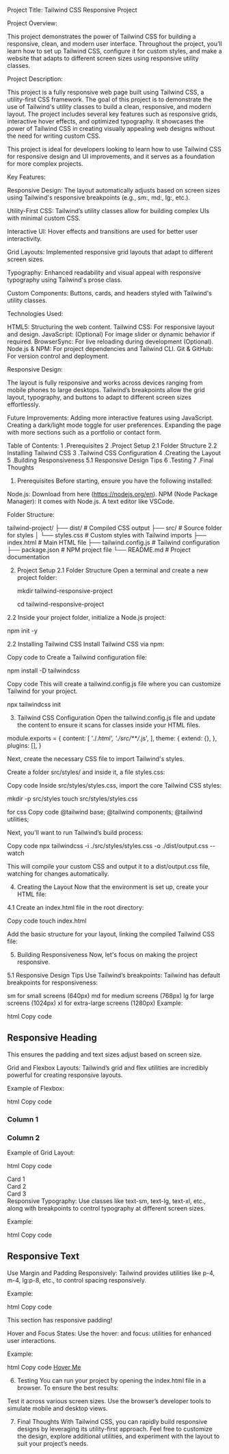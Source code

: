 Project Title: Tailwind CSS Responsive Project

Project Overview:

This project demonstrates the power of Tailwind CSS for building a responsive, clean, and modern user interface. 
Throughout the project, you’ll learn how to set up Tailwind CSS, configure it for custom styles, and make a website that adapts to different screen sizes using responsive utility classes.


Project Description:

This project is a fully responsive web page built using Tailwind CSS, a utility-first CSS framework. The goal of this project is to demonstrate the use of Tailwind's utility classes to build a clean, responsive, and modern layout. The project includes several key features such as responsive grids, interactive hover effects, and optimized typography. It showcases the power of Tailwind CSS in creating visually appealing web designs without the need for writing custom CSS.

This project is ideal for developers looking to learn how to use Tailwind CSS for responsive design and UI improvements, and it serves as a foundation for more complex projects.


Key Features:

Responsive Design:
The layout automatically adjusts based on screen sizes using Tailwind's responsive breakpoints (e.g., sm:, md:, lg:, etc.).

Utility-First CSS:
Tailwind’s utility classes allow for building complex UIs with minimal custom CSS.

Interactive UI:
Hover effects and transitions are used for better user interactivity.

Grid Layouts:
Implemented responsive grid layouts that adapt to different screen sizes.

Typography:
Enhanced readability and visual appeal with responsive typography using Tailwind's prose class.

Custom Components:
Buttons, cards, and headers styled with Tailwind's utility classes.


Technologies Used:

HTML5: Structuring the web content.
Tailwind CSS: For responsive layout and design.
JavaScript: (Optional) For image slider or dynamic behavior if required.
BrowserSync: For live reloading during development (Optional).
Node.js & NPM: For project dependencies and Tailwind CLI.
Git & GitHub: For version control and deployment.


Responsive Design:

The layout is fully responsive and works across devices ranging from mobile phones to large desktops. Tailwind’s breakpoints allow the grid layout, typography, and buttons to adapt to different screen sizes effortlessly.


Future Improvements:
Adding more interactive features using JavaScript.
Creating a dark/light mode toggle for user preferences.
Expanding the page with more sections such as a portfolio or contact form.


Table of Contents:
1 .Prerequisites
2 .Project Setup
   2.1 Folder Structure
   2.2 Installing Tailwind CSS
3 .Tailwind CSS Configuration
4 .Creating the Layout
5 .Building Responsiveness
  5.1 Responsive Design Tips
6 .Testing
7 .Final Thoughts


1. Prerequisites
Before starting, ensure you have the following installed:

Node.js: Download from here (https://nodejs.org/en).
NPM (Node Package Manager): It comes with Node.js.
A text editor like VSCode.

Folder Structure:

tailwind-project/
├── dist/               # Compiled CSS output
├── src/                # Source folder for styles
│   └── styles.css      # Custom styles with Tailwind imports
├── index.html          # Main HTML file
├── tailwind.config.js  # Tailwind configuration
├── package.json        # NPM project file
└── README.md           # Project documentation


2. Project Setup
2.1 Folder Structure
Open a terminal and create a new project folder:

   mkdir tailwind-responsive-project

   cd tailwind-responsive-project

2.2 Inside your project folder, initialize a Node.js project:

   npm init -y

2.2 Installing Tailwind CSS
Install Tailwind CSS via npm:

Copy code to Create a Tailwind configuration file:
 
   npm install -D tailwindcss

Copy code This will create a tailwind.config.js file where you can customize Tailwind for your project.
  
  npx tailwindcss init

3. Tailwind CSS Configuration
Open the tailwind.config.js file and update the content to ensure it scans for classes inside your HTML files.

module.exports = {
  content: [
    './*.html', 
    './src/**/*.js',
  ],
  theme: {
    extend: {},
  },
  plugins: [],
}

Next, create the necessary CSS file to import Tailwind's styles.

Create a folder src/styles/ and inside it, a file styles.css:

Copy code Inside src/styles/styles.css, import the core Tailwind CSS styles:

  mkdir -p src/styles
  touch src/styles/styles.css


for css 
Copy code 
@tailwind base;
@tailwind components;
@tailwind utilities;

Next, you'll want to run Tailwind’s build process:

Copy code
npx tailwindcss -i ./src/styles/styles.css -o ./dist/output.css --watch

This will compile your custom CSS and output it to a dist/output.css file, watching for changes automatically.

4. Creating the Layout
Now that the environment is set up, create your HTML file:

4.1 Create an index.html file in the root directory:

Copy code
touch index.html

Add the basic structure for your layout, linking the compiled Tailwind CSS file:

5. Building Responsiveness
Now, let's focus on making the project responsive.

5.1 Responsive Design Tips
Use Tailwind’s breakpoints: Tailwind has default breakpoints for responsiveness:

sm for small screens (640px)
md for medium screens (768px)
lg for large screens (1024px)
xl for extra-large screens (1280px)
Example:

html
Copy code
<section class="p-6 lg:p-12 xl:p-16">
  <h2 class="text-2xl lg:text-3xl xl:text-4xl">Responsive Heading</h2>
</section>
This ensures the padding and text sizes adjust based on screen size.

Grid and Flexbox Layouts: Tailwind’s grid and flex utilities are incredibly powerful for creating responsive layouts.

Example of Flexbox:

html
Copy code
<div class="flex flex-col md:flex-row">
  <div class="flex-1 p-6">
    <h3>Column 1</h3>
  </div>
  <div class="flex-1 p-6">
    <h3>Column 2</h3>
  </div>
</div>
Example of Grid Layout:

html
Copy code
<div class="grid grid-cols-1 md:grid-cols-2 lg:grid-cols-3 gap-6">
  <div class="p-6 bg-white rounded-lg shadow-lg">Card 1</div>
  <div class="p-6 bg-white rounded-lg shadow-lg">Card 2</div>
  <div class="p-6 bg-white rounded-lg shadow-lg">Card 3</div>
</div>
Responsive Typography: Use classes like text-sm, text-lg, text-xl, etc., along with breakpoints to control typography at different screen sizes.

Example:

html
Copy code
<h2 class="text-xl sm:text-2xl md:text-3xl lg:text-4xl">Responsive Text</h2>
Use Margin and Padding Responsively: Tailwind provides utilities like p-4, m-4, lg:p-8, etc., to control spacing responsively.

Example:

html
Copy code
<div class="p-4 lg:p-8">
  <p class="text-center">This section has responsive padding!</p>
</div>
Hover and Focus States: Use the hover: and focus: utilities for enhanced user interactions.

Example:

html
Copy code
<a href="#" class="bg-blue-600 hover:bg-blue-700 focus:outline-none focus:ring-2 focus:ring-blue-500 text-white py-2 px-4 rounded">
  Hover Me
</a>

6. Testing
You can run your project by opening the index.html file in a browser. To ensure the best results:

Test it across various screen sizes.
Use the browser’s developer tools to simulate mobile and desktop views.

7. Final Thoughts
With Tailwind CSS, you can rapidly build responsive designs by leveraging its utility-first approach. Feel free to customize the design, explore additional utilities, and experiment with the layout to suit your project’s needs.


